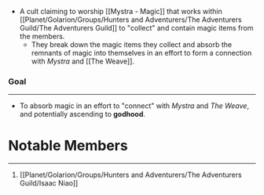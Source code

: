- A cult claiming to worship [[Mystra - Magic]] that works within [[Planet/Golarion/Groups/Hunters and Adventurers/The Adventurers Guild/The Adventurers Guild]] to "collect" and contain magic items from the members. 
	- They break down the magic items they collect and absorb the remnants of magic into themselves in an effort to form a connection with *Mystra* and [[The Weave]].

### Goal
---
- To absorb magic in an effort to "connect" with *Mystra* and *The Weave*, and potentially ascending to **godhood**. 

# Notable Members
---
1. [[Planet/Golarion/Groups/Hunters and Adventurers/The Adventurers Guild/Isaac Niao]]